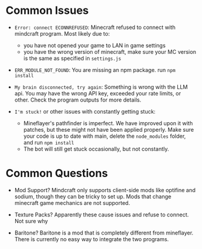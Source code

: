 # Common Issues
- `Error: connect ECONNREFUSED`: Minecraft refused to connect with mindcraft program. Most likely due to:
  - you have not opened your game to LAN in game settings
  - you have the wrong version of minecraft, make sure your MC version is the same as specified in `settings.js`
  
- `ERR_MODULE_NOT_FOUND`: You are missing an npm package. run `npm install`

- `My brain disconnected, try again`: Something is wrong with the LLM api. You may have the wrong API key, exceeded your rate limits, or other. Check the program outputs for more details.
  
- `I'm stuck!` or other issues with constantly getting stuck:
  - Mineflayer's pathfinder is imperfect. We have improved upon it with patches, but these might not have been applied properly. Make sure your code is up to date with main, delete the `node_modules` folder, and run `npm install`
  - The bot will still get stuck occasionally, but not constantly.
# Common Questions
- Mod Support? Mindcraft only supports client-side mods like optifine and sodium, though they can be tricky to set up. Mods that change minecraft game mechanics are not supported.
  
- Texture Packs? Apparently these cause issues and refuse to connect. Not sure why
  
- Baritone? Baritone is a mod that is completely different from mineflayer. There is currently no easy way to integrate the two programs.
